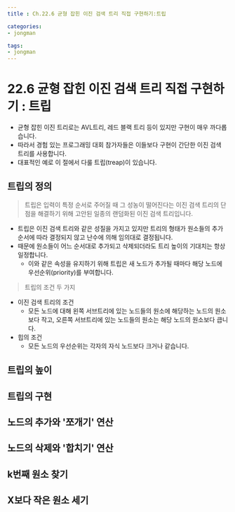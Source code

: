 ```yaml
---
title : Ch.22.6 균형 잡힌 이진 검색 트리 직접 구현하기:트립

categories:
- jongman

tags:
- jongman
---
```


# 22.6 균형 잡힌 이진 검색 트리 직접 구현하기 : 트립

- 균형 잡힌 이진 트리로는 AVL트리, 레드 블랙 트리 등이 있지만 구현이 매우 까다롭습니다.
- 따라서 경험 있는 프로그래밍 대회 참가자들은 이들보다 구현이 간단한 이진 검색 트리를 사용합니다.
- 대표적인 예로 이 절에서 다룰 트립(treap)이 있습니다.

## 트립의 정의

> 트립은 입력이 특정 순서로 주어질 때 그 성농이 떨어진다는 이진 검색 트리의 단점을 해결하기 위해
  고안된 일종의 랜덤화된 이진 검색 트리입니다.
- 트립은 이진 검색 트리와 같은 성질을 가지고 있지만 트리의 형태가 원소들의 추가 순서에 따라 결정되지
  않고 난수에 의해 임의대로 결정됩니다.
- 때문에 원소들이 어느 순서대로 추가되고 삭제되더라도 트리 높이의 기대치는 항상 일정합니다.
    - 이와 같은 속성을 유지하기 위해 트립은 새 노드가 추가될 때마다 해당 노드에 우선순위(priority)를
      부여합니다.


> 트립의 조건 두 가지
- 이진 검색 트리의 조건
    - 모든 노드에 대해 왼쪽 서브트리에 있는 노드들의 원소에 해당하는 노드의 원소보다 작고, 오른쪽
      서브트리에 있는 노드들의 원소는 해당 노드의 원소보다 큽니다.
- 힙의 조건
    - 모든 노드의 우선순위는 각자의 자식 노드보다 크거나 같습니다.


## 트립의 높이

## 트립의 구현

## 노드의 추가와 '쪼개기' 연산

## 노드의 삭제와 '합치기' 연산

## k번째 원소 찾기

## X보다 작은 원소 세기

